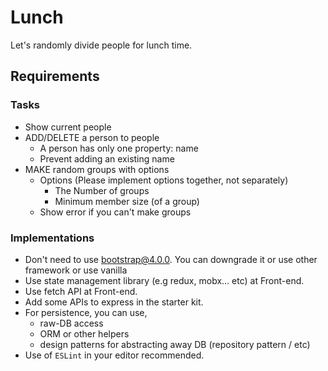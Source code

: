 # Lunch

Let's randomly divide people for lunch time.

## Requirements

### Tasks
  - Show current people
  - ADD/DELETE a person to people
      - A person has only one property: name
      - Prevent adding an existing name
  - MAKE random groups with options
      - Options (Please implement options together, not separately)
          - The Number of groups
          - Minimum member size (of a group)
      - Show error if you can't make groups

### Implementations
  - Don't need to use bootstrap@4.0.0. You can downgrade it or use other framework or use vanilla
  - Use state management library (e.g redux, mobx... etc) at Front-end.
  - Use fetch API at Front-end.
  - Add some APIs to express in the starter kit.
  - For persistence, you can use,
    - raw-DB access
    - ORM or other helpers
    - design patterns for abstracting away DB (repository pattern / etc)
  - Use of `ESLint` in your editor recommended.
